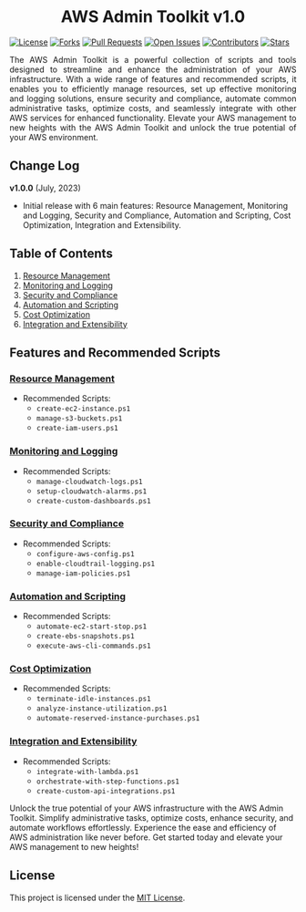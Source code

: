 <h1 align="center">AWS Admin Toolkit v1.0</h1>

[![License](https://img.shields.io/badge/license-MIT-blue.svg)](https://github.com/Flynchd/aws-admin-toolkit-v1/blob/master/LICENSE)
[![Forks](https://img.shields.io/github/forks/Flynchd/aws-admin-toolkit-v1.svg?style=social)](https://github.com/Flynchd/aws-admin-toolkit-v1/network/members)
[![Pull Requests](https://img.shields.io/github/issues-pr/Flynchd/aws-admin-toolkit-v1.svg?style=social)](https://github.com/Flynchd/aws-admin-toolkit-v1/pulls)
[![Open Issues](https://img.shields.io/github/issues/Flynchd/aws-admin-toolkit-v1.svg?style=social)](https://github.com/Flynchd/aws-admin-toolkit-v1/issues)
[![Contributors](https://img.shields.io/github/contributors/Flynchd/aws-admin-toolkit-v1.svg?style=plastic)](https://github.com/Flynchd/aws-admin-toolkit-v1/graphs/contributors)
[![Stars](https://img.shields.io/github/stars/Flynchd/aws-admin-toolkit-v1.svg?style=plastic)](https://github.com/Flynchd/aws-admin-toolkit-v1/stargazers)

<p align="justify">
  The AWS Admin Toolkit is a powerful collection of scripts and tools designed to streamline and enhance the administration of your AWS infrastructure. With a wide range of features and recommended scripts, it enables you to efficiently manage resources, set up effective monitoring and logging solutions, ensure security and compliance, automate common administrative tasks, optimize costs, and seamlessly integrate with other AWS services for enhanced functionality. Elevate your AWS management to new heights with the AWS Admin Toolkit and unlock the true potential of your AWS environment.
</p>

## Change Log
**v1.0.0** (July, 2023)
- Initial release with 6 main features: Resource Management, Monitoring and Logging, Security and Compliance, Automation and Scripting, Cost Optimization, Integration and Extensibility.


## Table of Contents

1. [Resource Management](#resource-management)
2. [Monitoring and Logging](#monitoring-and-logging)
3. [Security and Compliance](#security-and-compliance)
4. [Automation and Scripting](#automation-and-scripting)
5. [Cost Optimization](#automation-and-scripting)
6. [Integration and Extensibility](#integration-and-extensibility)

## Features and Recommended Scripts

### [Resource Management](#resource-management)
  - Recommended Scripts:
    - `create-ec2-instance.ps1`
    - `manage-s3-buckets.ps1`
    - `create-iam-users.ps1`
  
### [Monitoring and Logging](#monitoring-and-logging)
  - Recommended Scripts:
    - `manage-cloudwatch-logs.ps1`
    - `setup-cloudwatch-alarms.ps1`
    - `create-custom-dashboards.ps1`
  
### [Security and Compliance](#security-and-compliance)
  - Recommended Scripts:
    - `configure-aws-config.ps1`
    - `enable-cloudtrail-logging.ps1`
    - `manage-iam-policies.ps1`
  
### [Automation and Scripting](#automation-and-scripting)
  - Recommended Scripts:
    - `automate-ec2-start-stop.ps1`
    - `create-ebs-snapshots.ps1`
    - `execute-aws-cli-commands.ps1`
  
### [Cost Optimization](#automation-and-scripting)
  - Recommended Scripts:
    - `terminate-idle-instances.ps1`
    - `analyze-instance-utilization.ps1`
    - `automate-reserved-instance-purchases.ps1`
  
### [Integration and Extensibility](#integration-and-extensibility)
  - Recommended Scripts:
    - `integrate-with-lambda.ps1`
    - `orchestrate-with-step-functions.ps1`
    - `create-custom-api-integrations.ps1`



Unlock the true potential of your AWS infrastructure with the AWS Admin Toolkit. Simplify administrative tasks, optimize costs, enhance security, and automate workflows effortlessly. Experience the ease and efficiency of AWS administration like never before. Get started today and elevate your AWS management to new heights!

## License

This project is licensed under the [MIT License](https://github.com/Flynchd/aws-admin-toolkit-v1/blob/master/LICENSE).
